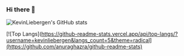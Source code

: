 ### Hi there 👋

![KevinLiebergen's GitHub stats](https://github-readme-stats.vercel.app/api?username=kevinliebergen&count_private=true&show_icons=true&theme=radical)

[![Top Langs](https://github-readme-stats.vercel.app/api/top-langs/?username=kevinliebergen&langs_count=5&theme=radical](https://github.com/anuraghazra/github-readme-stats)


<!--
**KevinLiebergen/kevinliebergen** is a ✨ _special_ ✨ repository because its `README.md` (this file) appears on your GitHub profile.

Here are some ideas to get you started:

- 🔭 I’m currently working on ...
- 🌱 I’m currently learning ...
- 👯 I’m looking to collaborate on ...
- 🤔 I’m looking for help with ...
- 💬 Ask me about ...
- 📫 How to reach me: ...
- 😄 Pronouns: ...
- ⚡ Fun fact: ...
-->
